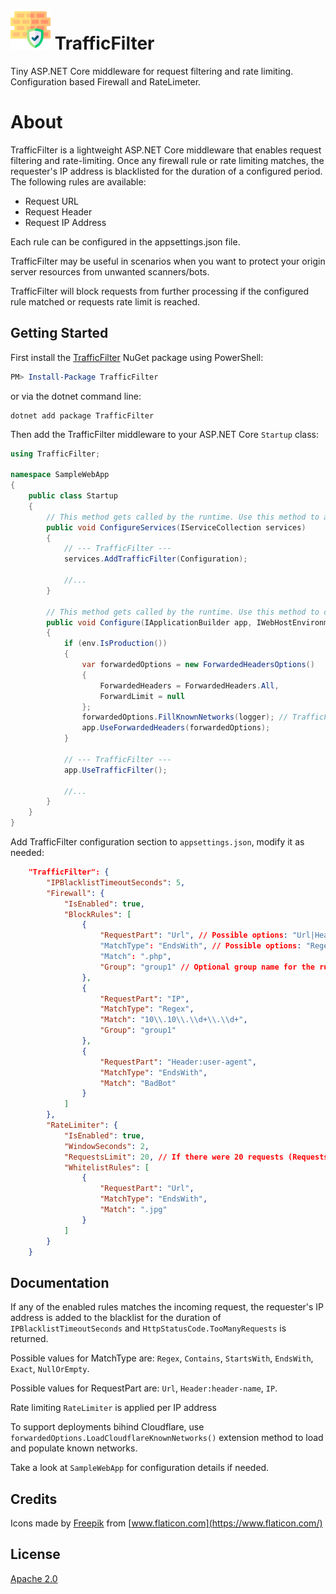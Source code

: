 # ![TrafficFilter](https://raw.githubusercontent.com/vstr/TrafficFilter/main/assets/TrafficFilter64x64.png) TrafficFilter

Tiny ASP.NET Core middleware for request filtering and rate limiting. Configuration based Firewall and RateLimeter.

# About

TrafficFilter is a lightweight ASP.NET Core middleware that enables request filtering and rate-limiting. Once any firewall rule or rate limiting matches, the requester's IP address is blacklisted for the duration of a configured period. The following rules are available:
- Request URL
- Request Header
- Request IP Address

Each rule can be configured in the appsettings.json file.

TrafficFilter may be useful in scenarios when you want to protect your origin server resources from unwanted scanners/bots.

TrafficFilter will block requests from further processing if the configured rule matched or requests rate limit is reached.

## Getting Started

First install the [TrafficFilter](https://www.nuget.org/packages/TrafficFilter/) NuGet package using PowerShell:
                                  
```powershell
PM> Install-Package TrafficFilter
```

or via the dotnet command line:

```
dotnet add package TrafficFilter
```

Then add the TrafficFilter middleware to your ASP.NET Core `Startup` class:

```csharp
using TrafficFilter;

namespace SampleWebApp
{
    public class Startup
    {
        // This method gets called by the runtime. Use this method to add services to the container.
        public void ConfigureServices(IServiceCollection services)
        {
            // --- TrafficFilter ---
            services.AddTrafficFilter(Configuration);

            //...
        }

        // This method gets called by the runtime. Use this method to configure the HTTP request pipeline.
        public void Configure(IApplicationBuilder app, IWebHostEnvironment env, ILogger<Startup> logger)
        {
            if (env.IsProduction())
            {
                var forwardedOptions = new ForwardedHeadersOptions()
                {
                    ForwardedHeaders = ForwardedHeaders.All,
                    ForwardLimit = null
                };
                forwardedOptions.FillKnownNetworks(logger); // TrafficFilter extension to load Cloudflare IP ranges and fill KnownNetworks (https://www.cloudflare.com/ips/)
                app.UseForwardedHeaders(forwardedOptions);
            }

            // --- TrafficFilter ---
            app.UseTrafficFilter();

            //...
        }
    }
}
```

Add TrafficFilter configuration section to `appsettings.json`, modify it as needed:

```json
    "TrafficFilter": {
        "IPBlacklistTimeoutSeconds": 5,
        "Firewall": {
            "IsEnabled": true,
            "BlockRules": [
                {
                    "RequestPart": "Url", // Possible options: "Url|Header:user-agent|IP"
                    "MatchType": "EndsWith", // Possible options: "Regex|Contains|StartsWith|EndsWith|Exact|NullOrEmpty"
                    "Match": ".php",
                    "Group": "group1" // Optional group name for the rule, can be used when multiple rules need to be applied to the same group with the AND condition
                },
                {
                    "RequestPart": "IP",
                    "MatchType": "Regex",
                    "Match": "10\\.10\\.\\d+\\.\\d+",
                    "Group": "group1"
                },
                {
                    "RequestPart": "Header:user-agent",
                    "MatchType": "EndsWith",
                    "Match": "BadBot"
                }
            ]
        },
        "RateLimiter": {
            "IsEnabled": true,
            "WindowSeconds": 2,
            "RequestsLimit": 20, // If there were 20 requests (RequestsLimit) from the same IP in the last 2 seconds (WindowSeconds), the IP will be blacklisted
            "WhitelistRules": [
                {
                    "RequestPart": "Url",
                    "MatchType": "EndsWith",
                    "Match": ".jpg"
                }
            ]
        }
    }
```

## Documentation

If any of the enabled rules matches the incoming request, the requester's IP address is added to the blacklist for the duration of `IPBlacklistTimeoutSeconds` and `HttpStatusCode.TooManyRequests` is returned.

Possible values for MatchType are: `Regex`, `Contains`, `StartsWith`, `EndsWith`, `Exact`, `NullOrEmpty`.

Possible values for RequestPart are: `Url`, `Header:header-name`, `IP`.

Rate limiting `RateLimiter` is applied per IP address

To support deployments bihind Cloudflare, use `forwardedOptions.LoadCloudflareKnownNetworks()` extension method to load and populate known networks.

Take a look at `SampleWebApp` for configuration details if needed.

## Credits
Icons made by [Freepik](https://www.freepik.com) from [www.flaticon.com](https://www.flaticon.com/)

## License

[Apache 2.0](https://raw.githubusercontent.com/vstr/TrafficFilter/main/LICENSE)

